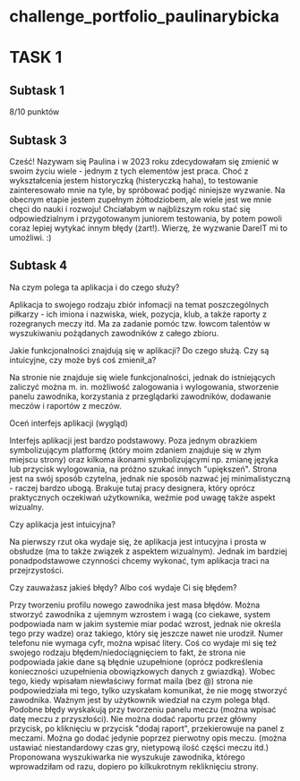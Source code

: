 # challenge_portfolio_paulinarybicka

<h1> TASK 1 </h1>
<h2> Subtask 1 </h2>
<p> 8/10 punktów </p>
<h2> Subtask 3 </h2>
<p> Cześć! Nazywam się Paulina i w 2023 roku zdecydowałam się zmienić w swoim życiu wiele - jednym z tych elementów jest praca. Choć z wykształcenia jestem historyczką (histeryczką haha), to testowanie zainteresowało mnie na tyle, by spróbować podjąć niniejsze wyzwanie. Na obecnym etapie jestem zupełnym żółtodziobem, ale wiele jest we mnie chęci do nauki i rozwoju! Chciałabym w najbliższym roku stać się odpowiedzialnym i przygotowanym juniorem testowania, by potem powoli coraz lepiej wytykać innym błędy (żart!). Wierzę, że wyzwanie DareIT mi to umożliwi. :) </p>
<h2> Subtask 4 </h2>
<p> Na czym polega ta aplikacja i do czego służy? </p>
Aplikacja to swojego rodzaju zbiór infomacji na temat poszczególnych piłkarzy - ich imiona i nazwiska, wiek, pozycja, klub, a także raporty z rozegranych meczy itd. Ma za zadanie pomóc tzw. łowcom talentów w wyszukiwaniu pożądanych zawodników z całego zbioru.
<p> Jakie funkcjonalności znajdują się w aplikacji? Do czego służą. Czy są intuicyjne, czy może byś coś zmienił_a? </p>
Na stronie nie znajduje się wiele funkcjonalności, jednak do istniejących zaliczyć można m. in. możliwość zalogowania i wylogowania, stworzenie panelu zawodnika, korzystania z przeglądarki zawodników, dodawanie meczów i raportów z meczów.
<p> Oceń interfejs aplikacji (wygląd) </p>
Interfejs aplikacji jest bardzo podstawowy. Poza jednym obrazkiem symbolizującym platformę (który moim zdaniem znajduje się w złym miejscu strony) oraz kilkoma ikonami symbolizującymi np. zmianę języka lub przycisk wylogowania, na próżno szukać innych "upiększeń". Strona jest na swój sposób czytelna, jednak nie sposób nazwać jej minimalistyczną - raczej bardzo ubogą. Brakuje tutaj pracy designera, który oprócz praktycznych oczekiwań użytkownika, weźmie pod uwagę także aspekt wizualny.
<p> Czy aplikacja jest intuicyjna? </p>
Na pierwszy rzut oka wydaje się, że aplikacja jest intucyjna i prosta w obsłudze (ma to także związek z aspektem wizualnym). Jednak im bardziej ponadpodstawowe czynności chcemy wykonać, tym aplikacja traci na przejrzystości. 
<p> Czy zauważasz jakieś błędy? Albo coś wydaje Ci się błędem? </p>
Przy tworzeniu profilu nowego zawodnika jest masa błędów. Można stworzyć zawodnika z ujemnym wzrostem i wagą (co ciekawe, system podpowiada nam w jakim systemie miar podać wzrost, jednak nie określa tego przy wadze) oraz takiego, który się jeszcze nawet nie urodził. Numer telefonu nie wymaga cyfr, można wpisać litery. Coś co wydaje mi się też swojego rodzaju błędem/niedociągnięciem to fakt, że strona nie podpowiada jakie dane są błędnie uzupełnione (oprócz podkreślenia konieczności uzupełnienia obowiązkowych danych z gwiazdką). Wobec tego, kiedy wpisałam niewłaściwy format maila (bez @) strona nie podpowiedziała mi tego, tylko uzyskałam komunikat, że nie mogę stworzyć zawodnika. Ważnym jest by użytkownik wiedział na czym polega błąd. Podobne błędy wyskakują przy tworzeniu panelu meczu (można wpisać datę meczu z przyszłości). Nie można dodać raportu przez główny przycisk, po kliknięciu w przycisk "dodaj raport", przekierowuje na panel z meczami. Można go dodać jedynie poprzez pierwotny opis meczu. (można ustawiać niestandardowy czas gry, nietypową ilość części meczu itd.) Proponowana wyszukiwarka nie wyszukuje zawodnika, którego wprowadziłam od razu, dopiero po kilkukrotnym rekliknięciu strony.
